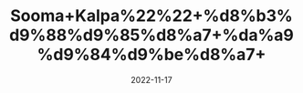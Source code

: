 ---
title: 'Sooma+Kalpa%22%22+%d8%b3%d9%88%d9%85%d8%a7+%da%a9%d9%84%d9%be%d8%a7+'
date: '2022-11-17' 
metatag: '' 
inventory: '0' 
draft: false 
# meta description 
shortDescripton: ''
description: 'Herbs+%d8%ac%da%91%db%8c+%d8%a8%d9%88%d9%b9%db%8c'
longdescription: ''
tags: ''
brand: ''
subCategory: ''
unit: '50 gm-Pk'
sellCount: '0'
featured: True
# product Price
price: '50.0'
# Product Short Description
shortDescription: ''
productID: '783BD2FF-9848-ED11-996A-005056B3A416'
type: 'products'
category: 'Herbs+%d8%ac%da%91%db%8c+%d8%a8%d9%88%d9%b9%db%8c' 
thumnailproduct: 'https://eraconnect.blob.core.windows.net/product-images/aminsaddiquidawakhana/42d44457-4490-42df-ada6-cd341b6a8607.webp' 
images:
  - image: 'https://eraconnect.blob.core.windows.net/product-images/aminsaddiquidawakhana/42d44457-4490-42df-ada6-cd341b6a8607.webp'  
Variants:
---